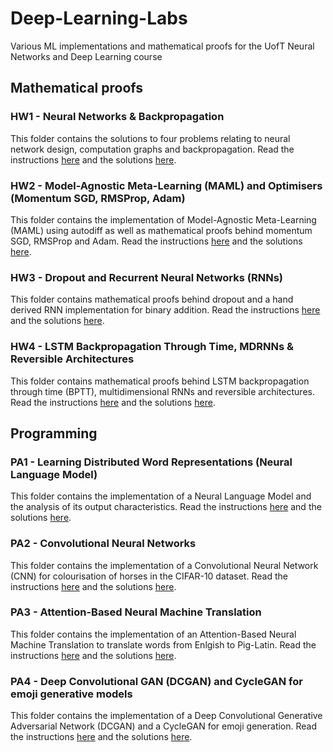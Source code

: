 # Deep-Learning-Labs
Various ML implementations and mathematical proofs for the UofT Neural Networks and Deep Learning course

## Mathematical proofs

### HW1 - Neural Networks & Backpropagation

This folder contains the solutions to four problems relating to neural network design, computation graphs and backpropagation. Read the instructions [here](https://github.com/PsiPhiTheta/Deep-Learning-Labs/blob/master/math/hw1/Instructions.pdf) and the solutions [here](https://github.com/PsiPhiTheta/Deep-Learning-Labs/blob/master/math/hw1/Solutions.pdf).

### HW2 - Model-Agnostic Meta-Learning (MAML) and Optimisers (Momentum SGD, RMSProp, Adam)

This folder contains the implementation of Model-Agnostic Meta-Learning (MAML) using autodiff as well as mathematical proofs behind momentum SGD, RMSProp and Adam. Read the instructions [here](https://github.com/PsiPhiTheta/Deep-Learning-Labs/blob/master/math/hw2/Instructions.pdf) and the solutions [here](https://github.com/PsiPhiTheta/Deep-Learning-Labs/blob/master/math/hw2/Solutions.pdf). 

### HW3 - Dropout and Recurrent Neural Networks (RNNs)

This folder contains mathematical proofs behind dropout and a hand derived RNN implementation for binary addition. Read the instructions [here](https://github.com/PsiPhiTheta/Deep-Learning-Labs/blob/master/math/hw3/Instructions.pdf) and the solutions [here](https://github.com/PsiPhiTheta/Deep-Learning-Labs/blob/master/math/hw3/Solutions.pdf). 

### HW4 - LSTM Backpropagation Through Time, MDRNNs & Reversible Architectures

This folder contains mathematical proofs behind LSTM backpropagation through time (BPTT), multidimensional RNNs and reversible architectures. Read the instructions [here](https://github.com/PsiPhiTheta/Deep-Learning-Labs/blob/master/math/hw4/Instructions.pdf) and the solutions [here](https://github.com/PsiPhiTheta/Deep-Learning-Labs/blob/master/math/hw4/Solutions.pdf). 

## Programming

### PA1 - Learning Distributed Word Representations (Neural Language Model)

This folder contains the implementation of a Neural Language Model and the analysis of its output characteristics. Read the instructions [here](https://github.com/PsiPhiTheta/Deep-Learning-Labs/blob/master/src/pa1/Instructions.pdf) and the solutions [here](https://github.com/PsiPhiTheta/Deep-Learning-Labs/blob/master/src/pa1/Solutions.pdf).

### PA2 - Convolutional Neural Networks

This folder contains the implementation of a Convolutional Neural Network (CNN) for colourisation of horses in the CIFAR-10 dataset. Read the instructions [here](https://github.com/PsiPhiTheta/Deep-Learning-Labs/blob/master/src/pa2/Instructions.pdf) and the solutions [here](https://github.com/PsiPhiTheta/Deep-Learning-Labs/blob/master/src/pa2/Solutions.pdf).

### PA3 - Attention-Based Neural Machine Translation
This folder contains the implementation of an Attention-Based Neural Machine Translation to translate words from Enlgish to Pig-Latin. Read the instructions [here](https://github.com/PsiPhiTheta/Deep-Learning-Labs/blob/master/src/pa3/Instructions.pdf) and the solutions [here](https://github.com/PsiPhiTheta/Deep-Learning-Labs/blob/master/src/pa3/Solutions.pdf).

### PA4 - Deep Convolutional GAN (DCGAN) and CycleGAN for emoji generative models
This folder contains the implementation of a Deep Convolutional Generative Adversarial Network (DCGAN) and a CycleGAN for emoji generation. Read the instructions [here](https://github.com/PsiPhiTheta/Deep-Learning-Labs/blob/master/src/pa4/Instructions.pdf) and the solutions [here](https://github.com/PsiPhiTheta/Deep-Learning-Labs/blob/master/src/pa4/Solutions.pdf).
